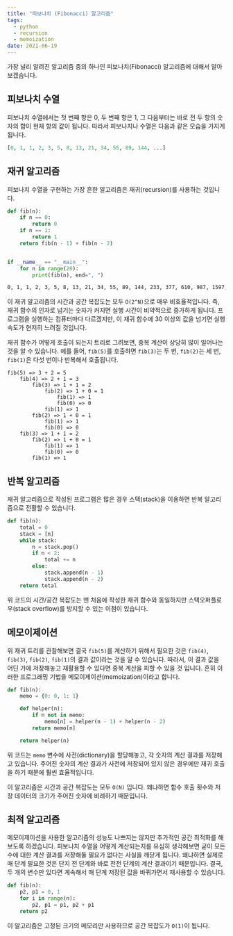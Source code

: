 ```yaml
---
title: "피보나치 (Fibonacci) 알고리즘"
tags:
  - python
  - recursion
  - memoization
date: 2021-06-19
---
```


가장 널리 알려진 알고리즘 중의 하나인 피보나치(Fibonacci) 알고리즘에 대해서 알아보겠습니다.

## 피보나치 수열

피보나치 수열에서는 첫 번째 항은 0, 두 번째 항은 1, 그 다음부터는 바로 전 두 항의 숫자의 합이 현재 항의 값이 됩니다.
따라서 피보나치나 수열은 다음과 같은 모습을 가지게 됩니다.

```py
[0, 1, 1, 2, 3, 5, 8, 13, 21, 34, 55, 89, 144, ...]
```

## 재귀 알고리즘

피보나치 수열을 구현하는 가장 흔한 알고리즘은 재귀(recursion)를 사용하는 것입니다.

```py
def fib(n):
    if n == 0:
        return 0
    if n == 1:
        return 1
    return fib(n - 1) + fib(n - 2)


if __name__ == "__main__":
    for n in range(20):
        print(fib(n), end=", ")
```

```sh
0, 1, 1, 2, 3, 5, 8, 13, 21, 34, 55, 89, 144, 233, 377, 610, 987, 1597, 2584, 4181,
```

이 재귀 알고리즘의 시간과 공간 복잡도는 모두 `O(2^N)`으로 매우 비효율적입니다.
즉, 재귀 함수의 인자로 넘기는 숫자가 커지면 실행 시간이 비약적으로 증가하게 됩니다.
프로그램을 실행하는 컴퓨터마다 다르겠지만, 이 재귀 함수에 30 이상의 값을 넘기면 실행 속도가 현저히 느려질 것입니다.

재귀 함수가 어떻게 호출이 되는지 트리로 그려보면, 중복 계산이 상당히 많이 일어나는 것을 알 수 있습니다.
예를 들어, `fib(5)`를 호출하면 `fib(3)`는 두 번, `fib(2)`는 세 번, `fib(1)`은 다섯 번이나 반복해서 호출됩니다.

```
fib(5) => 3 + 2 = 5
    fib(4) => 2 + 1 = 3
        fib(3) => 1 + 1 = 2
            fib(2) => 1 + 0 = 1
                fib(1) => 1
                fib(0) => 0
            fib(1) => 1
        fib(2) => 1 + 0 = 1
            fib(1) => 1
            fib(0) => 0
    fib(3) => 1 + 1 = 2
        fib(2) => 1 + 0 = 1
            fib(1) => 1
            fib(0) => 0
        fib(1) => 1
```

## 반복 알고리즘

재귀 알고리즘으로 작성된 프로그램은 많은 경우 스택(stack)을 이용하면 반복 알고리즘으로 전활할 수 있습니다.

```py
def fib(n):
    total = 0
    stack = [n]
    while stack:
        n = stack.pop()
        if n < 2:
            total += n
        else:
            stack.append(n - 1)
            stack.append(n - 2)
    return total
```

위 코드의 시간/공간 복잡도는 맨 처음에 작성한 재귀 함수와 동일하지만 스택오퍼플로우(stack overflow)를 방지할 수 있는 이점이 있습니다.

## 메모이제이션

위 재귀 트리를 관찰해보면 결국 `fib(5)`를 계산하기 위해서 필요한 것은 `fib(4)`, `fib(3)`, `fib(2)`, `fib(1)`의 결과 값이라는 것을 알 수 있습니다.
따라서, 이 결과 값을 어딘 가에 저장해놓고 재활용할 수 있다면 중복 계산을 피할 수 있을 것 입니다.
흔히 이러한 프로그래밍 기법을 메모이제이션(memoization)이라고 합니다.

```py
def fib(n):
    memo = {0: 0, 1: 1}

    def helper(n):
        if n not in memo:
            memo[n] = helper(n - 1) + helper(n - 2)
        return memo[n]

    return helper(n)
```

위 코드는 `memo` 변수에 사전(dictionary)을 할당해놓고, 각 숫자의 계산 결과를 저장해고 있습니다.
주어진 숫자의 계산 결과가 사전에 저장되어 있지 않은 경우에만 재귀 호출을 하기 때문에 훨씬 효율적입니다.

이 알고리즘은 시간과 공간 복잡도는 모두 `O(N)` 입니다.
왜냐하면 함수 호출 횟수와 저장 데이터의 크기가 주어진 숫자에 비례하기 때문입니다.

## 최적 알고리즘

메모이제이션을 사용한 알고리즘의 성능도 나쁘지는 않지만 추가적인 공간 최적화를 해보도록 하겠습니다.
피보나치 수열을 어떻게 계산되는지를 유심히 생각해보면 굳이 모든 수에 대한 계산 결과를 저장해둘 필요가 없다는 사실을 깨닫게 됩니다.
왜냐하면 실제로 매 단계 필요한 것은 단지 전 단계와 바로 전전 단계의 계산 결과이기 때문입니다.
결국, 두 개의 변수만 있다면 계속해서 매 단계 저장된 값을 바뀌가면서 재사용할 수 있습니다.

```py
def fib(n):
    p2, p1 = 0, 1
    for i in range(n):
        p2, p1 = p1, p2 + p1
    return p2
```

이 알고리즘은 고정된 크기의 메모리만 사용하므로 공간 복잡도가 `O(1)`이 됩니다.
